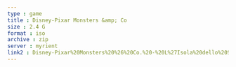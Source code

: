 ```yaml
---
type : game
title : Disney-Pixar Monsters &amp; Co
size : 2.4 G
format : iso
archive : zip
server : myrient
link2 : Disney-Pixar%20Monsters%20%26%20Co.%20-%20L%27Isola%20dello%20Spavento%20%28Italy%29
---
```

